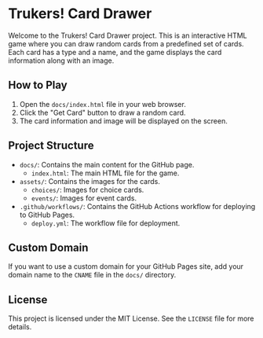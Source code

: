 # Trukers! Card Drawer

Welcome to the Trukers! Card Drawer project. This is an interactive HTML game where you can draw random cards from a predefined set of cards. Each card has a type and a name, and the game displays the card information along with an image.

## How to Play

1. Open the `docs/index.html` file in your web browser.
2. Click the "Get Card" button to draw a random card.
3. The card information and image will be displayed on the screen.

## Project Structure

- `docs/`: Contains the main content for the GitHub page.
  - `index.html`: The main HTML file for the game.
- `assets/`: Contains the images for the cards.
  - `choices/`: Images for choice cards.
  - `events/`: Images for event cards.
- `.github/workflows/`: Contains the GitHub Actions workflow for deploying to GitHub Pages.
  - `deploy.yml`: The workflow file for deployment.

## Custom Domain

If you want to use a custom domain for your GitHub Pages site, add your domain name to the `CNAME` file in the `docs/` directory.

## License

This project is licensed under the MIT License. See the `LICENSE` file for more details.
